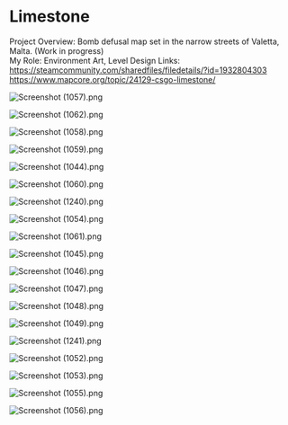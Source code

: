 # Limestone

Project Overview: Bomb defusal map set in the narrow streets of Valetta, Malta. (Work in progress)                                   
My Role: Environment Art, Level Design
Links: https://steamcommunity.com/sharedfiles/filedetails/?id=1932804303 https://www.mapcore.org/topic/24129-csgo-limestone/

![Screenshot (1057).png](Limestone%2031af31980b1b4eff8e1b7caf4dcfeb11/Screenshot_(1057).png)

![Screenshot (1062).png](Limestone%2031af31980b1b4eff8e1b7caf4dcfeb11/Screenshot_(1062).png)

![Screenshot (1058).png](Limestone%2031af31980b1b4eff8e1b7caf4dcfeb11/Screenshot_(1058).png)

![Screenshot (1059).png](Limestone%2031af31980b1b4eff8e1b7caf4dcfeb11/Screenshot_(1059).png)

![Screenshot (1044).png](Limestone%2031af31980b1b4eff8e1b7caf4dcfeb11/Screenshot_(1044).png)

![Screenshot (1060).png](Limestone%2031af31980b1b4eff8e1b7caf4dcfeb11/Screenshot_(1060).png)

![Screenshot (1240).png](Limestone%2031af31980b1b4eff8e1b7caf4dcfeb11/Screenshot_(1240).png)

![Screenshot (1054).png](Limestone%2031af31980b1b4eff8e1b7caf4dcfeb11/Screenshot_(1054).png)

![Screenshot (1061).png](Limestone%2031af31980b1b4eff8e1b7caf4dcfeb11/Screenshot_(1061).png)

![Screenshot (1045).png](Limestone%2031af31980b1b4eff8e1b7caf4dcfeb11/Screenshot_(1045).png)

![Screenshot (1046).png](Limestone%2031af31980b1b4eff8e1b7caf4dcfeb11/Screenshot_(1046).png)

![Screenshot (1047).png](Limestone%2031af31980b1b4eff8e1b7caf4dcfeb11/Screenshot_(1047).png)

![Screenshot (1048).png](Limestone%2031af31980b1b4eff8e1b7caf4dcfeb11/Screenshot_(1048).png)

![Screenshot (1049).png](Limestone%2031af31980b1b4eff8e1b7caf4dcfeb11/Screenshot_(1049).png)

![Screenshot (1241).png](Limestone%2031af31980b1b4eff8e1b7caf4dcfeb11/Screenshot_(1241).png)

![Screenshot (1052).png](Limestone%2031af31980b1b4eff8e1b7caf4dcfeb11/Screenshot_(1052).png)

![Screenshot (1053).png](Limestone%2031af31980b1b4eff8e1b7caf4dcfeb11/Screenshot_(1053).png)

![Screenshot (1055).png](Limestone%2031af31980b1b4eff8e1b7caf4dcfeb11/Screenshot_(1055).png)

![Screenshot (1056).png](Limestone%2031af31980b1b4eff8e1b7caf4dcfeb11/Screenshot_(1056).png)